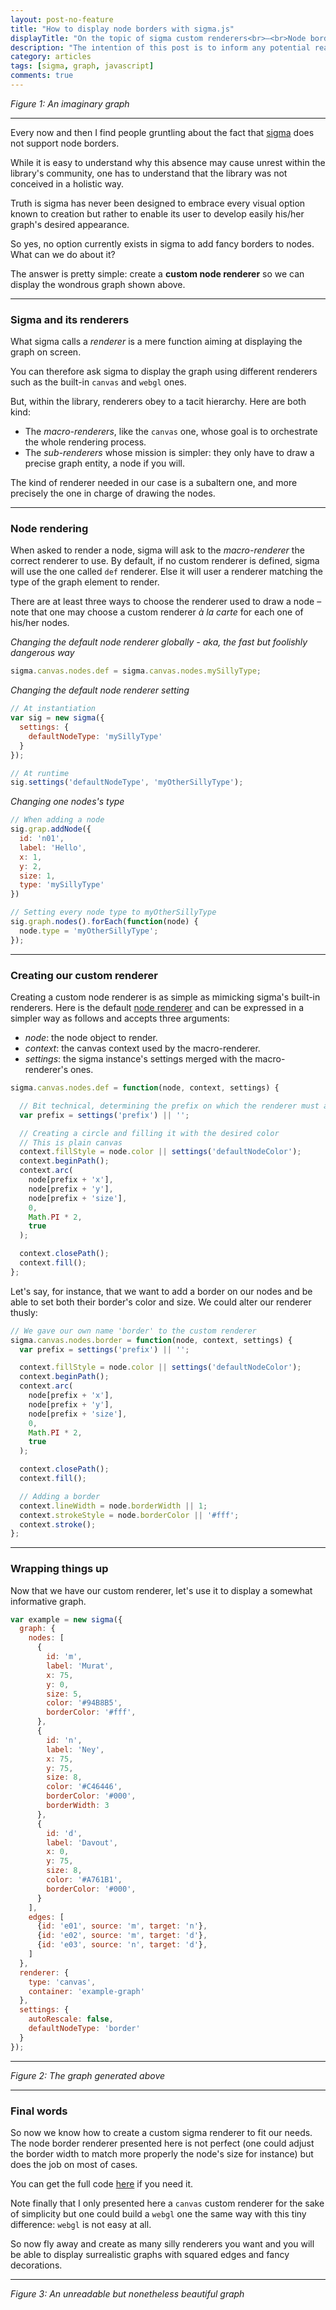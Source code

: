 ```yaml
---
layout: post-no-feature
title: "How to display node borders with sigma.js"
displayTitle: "On the topic of sigma custom renderers<br>–<br>Node borders"
description: "The intention of this post is to inform any potential reader about the reasons why custom sigma renderers are the ultimate solution when dealing with visual shenanigans."
category: articles
tags: [sigma, graph, javascript]
comments: true
---
```


<div id="intro-graph" class="graph"></div>

*Figure 1: An imaginary graph*

---

Every now and then I find people gruntling about the fact that [sigma](http://sigmajs.org/) does not support node borders.

While it is easy to understand why this absence may cause unrest within the library's community, one has to understand that the library was not conceived in a holistic way.

Truth is sigma has never been designed to embrace every visual option known to creation but rather to enable its user to develop easily his/her graph's desired appearance.

So yes, no option currently exists in sigma to add fancy borders to nodes. What can we do about it?

The answer is pretty simple: create a **custom node renderer** so we can display the wondrous graph shown above.

---

<h3 id="sigma-and-its-renderers">Sigma and its renderers</h3>

What sigma calls a *renderer* is a mere function aiming at displaying the graph on screen.

You can therefore ask sigma to display the graph using different renderers such as the built-in `canvas` and `webgl` ones.

But, within the library, renderers obey to a tacit hierarchy. Here are both kind:

* The *macro-renderers*, like the `canvas` one, whose goal is to orchestrate the whole rendering process.
* The *sub-renderers* whose mission is simpler: they only have to draw a precise graph entity, a node if you will.

The kind of renderer needed in our case is a subaltern one, and more precisely the one in charge of drawing the nodes.

---

<h3 id="node-rendering">Node rendering</h3>

When asked to render a node, sigma will ask to the *macro-renderer* the correct renderer to use. By default, if no custom renderer is defined, sigma will use the one called `def` renderer. Else it will user a renderer matching the type of the graph element to render.

There are at least three ways to choose the renderer used to draw a node – note that one may choose a custom renderer *à la carte* for each one of his/her nodes.

*Changing the default node renderer globally - aka, the fast but foolishly dangerous way*

```js
sigma.canvas.nodes.def = sigma.canvas.nodes.mySillyType;
```

*Changing the default node renderer setting*

```js
// At instantiation
var sig = new sigma({
  settings: {
    defaultNodeType: 'mySillyType'
  }
});

// At runtime
sig.settings('defaultNodeType', 'myOtherSillyType');
```

*Changing one nodes's type*

```js
// When adding a node
sig.grap.addNode({
  id: 'n01',
  label: 'Hello',
  x: 1,
  y: 2,
  size: 1,
  type: 'mySillyType'
})

// Setting every node type to myOtherSillyType
sig.graph.nodes().forEach(function(node) {
  node.type = 'myOtherSillyType';
});
```

---

<h3 id="custom-renderer">Creating our custom renderer</h3>

Creating a custom node renderer is as simple as mimicking sigma's built-in renderers. Here is the default [node renderer](https://github.com/jacomyal/sigma.js/blob/master/src/renderers/canvas/sigma.canvas.nodes.def.js) and can be expressed in a simpler way as follows and accepts three arguments:

* *node*: the node object to render.
* *context*: the canvas context used by the macro-renderer.
* *settings*: the sigma instance's settings merged with the macro-renderer's ones.

```js
sigma.canvas.nodes.def = function(node, context, settings) {

  // Bit technical, determining the prefix on which the renderer must act
  var prefix = settings('prefix') || '';

  // Creating a circle and filling it with the desired color
  // This is plain canvas
  context.fillStyle = node.color || settings('defaultNodeColor');
  context.beginPath();
  context.arc(
    node[prefix + 'x'],
    node[prefix + 'y'],
    node[prefix + 'size'],
    0,
    Math.PI * 2,
    true
  );

  context.closePath();
  context.fill();
};
```

Let's say, for instance, that we want to add a border on our nodes and be able to set both their border's color and size. We could alter our renderer thusly:

```js
// We gave our own name 'border' to the custom renderer
sigma.canvas.nodes.border = function(node, context, settings) {
  var prefix = settings('prefix') || '';

  context.fillStyle = node.color || settings('defaultNodeColor');
  context.beginPath();
  context.arc(
    node[prefix + 'x'],
    node[prefix + 'y'],
    node[prefix + 'size'],
    0,
    Math.PI * 2,
    true
  );

  context.closePath();
  context.fill();

  // Adding a border
  context.lineWidth = node.borderWidth || 1;
  context.strokeStyle = node.borderColor || '#fff';
  context.stroke();
};
```

---

<h3 id="wrapping-things-up">Wrapping things up</h3>

Now that we have our custom renderer, let's use it to display a somewhat informative graph.

```js
var example = new sigma({
  graph: {
    nodes: [
      {
        id: 'm',
        label: 'Murat',
        x: 75,
        y: 0,
        size: 5,
        color: '#94B8B5',
        borderColor: '#fff',
      },
      {
        id: 'n',
        label: 'Ney',
        x: 75,
        y: 75,
        size: 8,
        color: '#C46446',
        borderColor: '#000',
        borderWidth: 3
      },
      {
        id: 'd',
        label: 'Davout',
        x: 0,
        y: 75,
        size: 8,
        color: '#A761B1',
        borderColor: '#000',
      }
    ],
    edges: [
      {id: 'e01', source: 'm', target: 'n'},
      {id: 'e02', source: 'm', target: 'd'},
      {id: 'e03', source: 'n', target: 'd'},
    ]
  },
  renderer: {
    type: 'canvas',
    container: 'example-graph'
  },
  settings: {
    autoRescale: false,
    defaultNodeType: 'border'
  }
});
```

---

<div id="example-graph" class="graph"></div>

*Figure 2: The graph generated above*

---

<h3 id="final-words">Final words</h3>

So now we know how to create a custom sigma renderer to fit our needs. The node border renderer presented here is not perfect (one could adjust the border width to match more properly the node's size for instance) but does the job on most of cases.

You can get the full code <a href="{{ site.baseurl }}/assets/js/lib/sigma.renderers.nodeBorder.js" target="_blank">here</a> if you need it.

Note finally that I only presented here a `canvas` custom renderer for the sake of simplicity but one could build a `webgl` one the same way with this tiny difference: `webgl` is not easy at all.

So now fly away and create as many silly renderers you want and you will be able to display surrealistic graphs with squared edges and fancy decorations.

---

<div id="outro-graph" class="graph"></div>

*Figure 3: An unreadable but nonetheless beautiful graph*

<script type="text/javascript" src="{{ site.baseurl }}/assets/js/lib/faker.min.js"></script>
<script type="text/javascript" src="{{ site.baseurl }}/assets/js/lib/sigma.min.js"></script>
<script type="text/javascript" src="{{ site.baseurl }}/assets/js/lib/sigma.forceatlas.min.js"></script>
<script type="text/javascript" src="{{ site.baseurl }}/assets/js/lib/sigma.graph.dropOrphans.js"></script>
<script type="text/javascript" src="{{ site.baseurl }}/assets/js/lib/sigma.renderers.nodeBorder.js"></script>
<script type="text/javascript" src="{{ site.baseurl }}/assets/js/lib/sigma.renderers.edgeSilly.js"></script>
<script type="text/javascript" src="{{ site.baseurl }}/assets/js/articles/node_renderer/index.js"></script>
